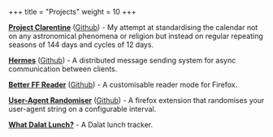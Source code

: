 +++
title = "Projects"
weight = 10
+++

[**Project Clarentine**](/projects/project-clarentine/) ([Github](https://github.com/IsaacKhor/project-clarentine/)) - My attempt at standardising the calendar not on any astronomical phenomena or religion but instead on regular repeating seasons of 144 days and cycles of 12 days.

[**Hermes**](/projects/hermes) ([Github](https://github.com/IsaacKhor/hermes/)) - A distributed message sending system for async communication between clients.

[**Better FF Reader**](/projects/better-ff-reader/) ([Github](https://github.com/IsaacKhor/better-ff-reader/)) - A customisable reader mode for Firefox.

[**User-Agent Randomiser**](/projects/user-agent-randomiser) ([Github](/projects/user-agent-randomiser/)) - A firefox extension that randomises your user-agent string on a configurable interval.

[**What Dalat Lunch?**](https://whatdalatlunch.glitch.me/) - A Dalat lunch tracker.